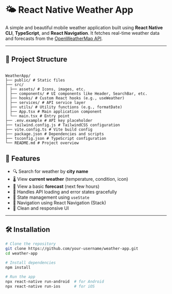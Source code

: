 # 🌤️ React Native Weather App

A simple and beautiful mobile weather application built using **React Native CLI**, **TypeScript**, and **React Navigation**. It fetches real-time weather data and forecasts from the [OpenWeatherMap API](https://openweathermap.org/api).

---

## 📁 Project Structure

```

WeatherApp/
├── public/ # Static files
├── src/
│ ├── assets/ # Icons, images, etc.
│ ├── components/ # UI components like Header, SearchBar, etc.
│ ├── hooks/ # Custom React hooks (e.g., useWeather)
│ ├── services/ # API service layer
│ ├── utils/ # Utility functions (e.g., formatDate)
│ ├── App.tsx # Main application component
│ └── main.tsx # Entry point
├── .env.example # API key placeholder
├── tailwind.config.js # TailwindCSS configuration
├── vite.config.ts # Vite build config
├── package.json # Dependencies and scripts
├── tsconfig.json # TypeScript configuration
└── README.md # Project overview

```

## 📱 Features

- 🔍 Search for weather by **city name**
- 🌡️ View **current weather** (temperature, condition, icon)
- 📆 View a basic **forecast** (next few hours)
- 📶 Handles API loading and error states gracefully
- 🧠 State management using `useState`
- 🧭 Navigation using React Navigation (Stack)
- 💅 Clean and responsive UI

---

## 🛠️ Installation

```bash
# Clone the repository
git clone https://github.com/your-username/weather-app.git
cd weather-app

# Install dependencies
npm install

# Run the app
npx react-native run-android  # for Android
npx react-native run-ios      # for iOS
```
